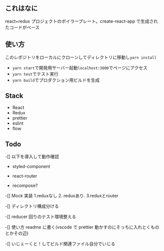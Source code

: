 ## これはなに

react+redux プロジェクトのボイラープレート。create-react-app で生成されたコードがベース

## 使い方

このレポジトリをローカルにクローンしてディレクトリに移動し`yarn install`

* `yarn start`で開発用サーバー起動`localhost:3000`でページにアクセス
* `yarn test`でテスト実行
* `yarn build`でプロダクション用ビルドを生成

## Stack

* React
* Redux
* prettier
* eslint
* flow

## Todo

-[] 以下を導入して動作確認

* styled-component

* react-router

* recompose?

-[] Mock 実装 1.reduxなし 2. reduxあり. 3.reduxとrouter

-[] ディレクトリ構成分ける

-[] reducer 回りのテスト環境整える

-[] 使い方 readme に書く(vscode で prettier 動かすのにそっちに入れとくものとかその辺)

-[] いじぇーくと！してビルド関連ファイル自分でいじる
